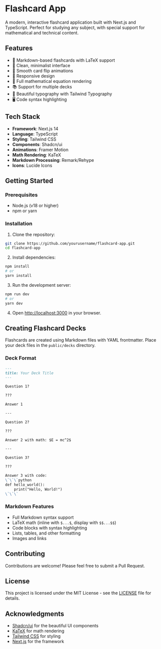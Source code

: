 # Flashcard App

A modern, interactive flashcard application built with Next.js and TypeScript. Perfect for studying any subject, with special support for mathematical and technical content.

## Features

- 📝 Markdown-based flashcards with LaTeX support
- 🎯 Clean, minimalist interface
- 🔄 Smooth card flip animations
- 📱 Responsive design
- 🧮 Full mathematical equation rendering
- 📚 Support for multiple decks
- 🎨 Beautiful typography with Tailwind Typography
- 🖥️ Code syntax highlighting

## Tech Stack

- **Framework**: Next.js 14
- **Language**: TypeScript
- **Styling**: Tailwind CSS
- **Components**: Shadcn/ui
- **Animations**: Framer Motion
- **Math Rendering**: KaTeX
- **Markdown Processing**: Remark/Rehype
- **Icons**: Lucide Icons

## Getting Started

### Prerequisites

- Node.js (v18 or higher)
- npm or yarn

### Installation

1. Clone the repository:
```bash
git clone https://github.com/yourusername/flashcard-app.git
cd flashcard-app
```

2. Install dependencies:
```bash
npm install
# or
yarn install
```

3. Run the development server:
```bash
npm run dev
# or
yarn dev
```

4. Open [http://localhost:3000](http://localhost:3000) in your browser.

## Creating Flashcard Decks

Flashcards are created using Markdown files with YAML frontmatter. Place your deck files in the `public/decks` directory.

### Deck Format

```markdown
---
title: Your Deck Title
---

Question 1?

???

Answer 1

---

Question 2?

???

Answer 2 with math: $E = mc^2$

---

Question 3?

???

Answer 3 with code:
\`\`\`python
def hello_world():
    print("Hello, World!")
\`\`\`
```

### Markdown Features

- Full Markdown syntax support
- LaTeX math (inline with `$...$`, display with `$$...$$`)
- Code blocks with syntax highlighting
- Lists, tables, and other formatting
- Images and links

## Contributing

Contributions are welcome! Please feel free to submit a Pull Request.

## License

This project is licensed under the MIT License - see the [LICENSE](LICENSE) file for details.

## Acknowledgments

- [Shadcn/ui](https://ui.shadcn.com/) for the beautiful UI components
- [KaTeX](https://katex.org/) for math rendering
- [Tailwind CSS](https://tailwindcss.com/) for styling
- [Next.js](https://nextjs.org/) for the framework
